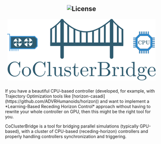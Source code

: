 <h2 align="center" style="text-decoration: none;"> <img src="https://img.shields.io/badge/License-GPLv2-purple.svg" alt="License">

![icon.svg](docs/images/logo.svg)

</h2>
If you have a beautiful CPU-based controller (developed, for example, with Trajectory Optimization tools like [horizon-casadi](https://github.com/ADVRHumanoids/horizon)) and want to implement a *Learning-Based Receding Horizon Control* approach without having to rewrite your whole controller on GPU, then this might be the right tool for you. 

CoClusterBridge is a tool for bridging parallel simulations (typically GPU-based), with a cluster of CPU-based (receding-horizon) controllers and properly handling controllers synchronization and triggering.

